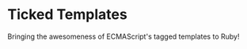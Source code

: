 Ticked Templates
================

Bringing the awesomeness of ECMAScript's tagged templates to Ruby!
